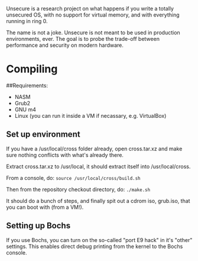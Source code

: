 Unsecure is a research project on what happens
if you write a totally unsecured OS, with no
support for virtual memory, and with everything
running in ring 0.

The name is not a joke.  Unsecure is not meant to
be used in production environments, ever.  The goal
is to probe the trade-off between performance and
security on modern hardware.

# Compiling

##Requirements:
* NASM
* Grub2
* GNU m4
* Linux (you can run it inside a VM if necassary, e.g. VirtualBox)

## Set up environment
If you have a /usr/local/cross folder already, open cross.tar.xz
and make sure nothing conflicts with what's already there.

Extract cross.tar.xz to /usr/local, it should extract itself into
/usr/local/cross.

From a console, do:
```source /usr/local/cross/build.sh```

Then from the repository checkout directory, do:
`./make.sh`

It should do a bunch of steps, and finally spit out
a cdrom iso, grub.iso, that you can boot with (from a VM!).

## Setting up Bochs
If you use Bochs, you can turn on the so-called "port E9 hack"
in it's "other" settings.  This enables direct debug printing
from the kernel to the Bochs console.
